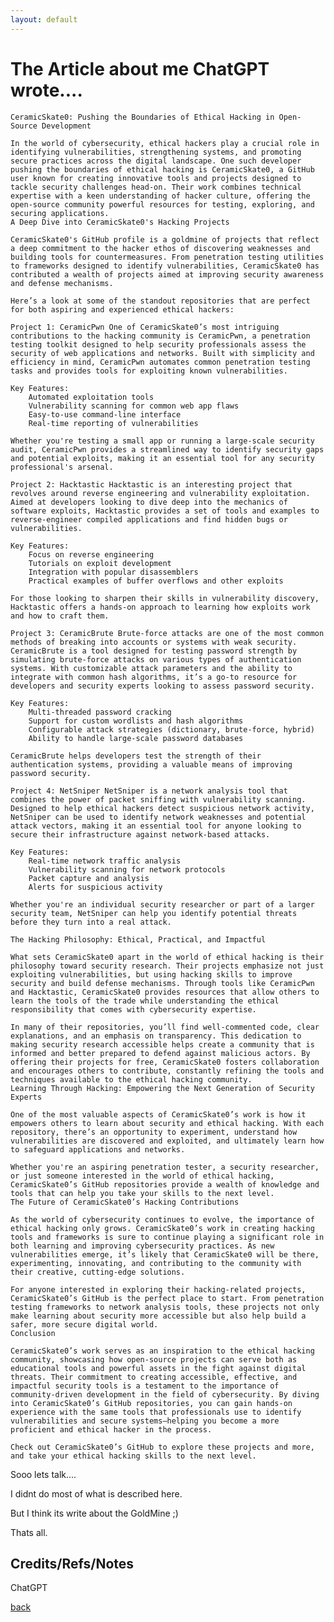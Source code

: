 ```yaml
---
layout: default
---
```


# The Article about me ChatGPT wrote....
    
    CeramicSkate0: Pushing the Boundaries of Ethical Hacking in Open-Source Development
    
    In the world of cybersecurity, ethical hackers play a crucial role in identifying vulnerabilities, strengthening systems, and promoting secure practices across the digital landscape. One such developer pushing the boundaries of ethical hacking is CeramicSkate0, a GitHub user known for creating innovative tools and projects designed to tackle security challenges head-on. Their work combines technical expertise with a keen understanding of hacker culture, offering the open-source community powerful resources for testing, exploring, and securing applications.
    A Deep Dive into CeramicSkate0's Hacking Projects
    
    CeramicSkate0's GitHub profile is a goldmine of projects that reflect a deep commitment to the hacker ethos of discovering weaknesses and building tools for countermeasures. From penetration testing utilities to frameworks designed to identify vulnerabilities, CeramicSkate0 has contributed a wealth of projects aimed at improving security awareness and defense mechanisms.
    
    Here’s a look at some of the standout repositories that are perfect for both aspiring and experienced ethical hackers:

    Project 1: CeramicPwn One of CeramicSkate0’s most intriguing contributions to the hacking community is CeramicPwn, a penetration testing toolkit designed to help security professionals assess the security of web applications and networks. Built with simplicity and efficiency in mind, CeramicPwn automates common penetration testing tasks and provides tools for exploiting known vulnerabilities.

    Key Features:
        Automated exploitation tools
        Vulnerability scanning for common web app flaws
        Easy-to-use command-line interface
        Real-time reporting of vulnerabilities

    Whether you're testing a small app or running a large-scale security audit, CeramicPwn provides a streamlined way to identify security gaps and potential exploits, making it an essential tool for any security professional's arsenal.

    Project 2: Hacktastic Hacktastic is an interesting project that revolves around reverse engineering and vulnerability exploitation. Aimed at developers looking to dive deep into the mechanics of software exploits, Hacktastic provides a set of tools and examples to reverse-engineer compiled applications and find hidden bugs or vulnerabilities.

    Key Features:
        Focus on reverse engineering
        Tutorials on exploit development
        Integration with popular disassemblers
        Practical examples of buffer overflows and other exploits

    For those looking to sharpen their skills in vulnerability discovery, Hacktastic offers a hands-on approach to learning how exploits work and how to craft them.

    Project 3: CeramicBrute Brute-force attacks are one of the most common methods of breaking into accounts or systems with weak security. CeramicBrute is a tool designed for testing password strength by simulating brute-force attacks on various types of authentication systems. With customizable attack parameters and the ability to integrate with common hash algorithms, it’s a go-to resource for developers and security experts looking to assess password security.

    Key Features:
        Multi-threaded password cracking
        Support for custom wordlists and hash algorithms
        Configurable attack strategies (dictionary, brute-force, hybrid)
        Ability to handle large-scale password databases

    CeramicBrute helps developers test the strength of their authentication systems, providing a valuable means of improving password security.

    Project 4: NetSniper NetSniper is a network analysis tool that combines the power of packet sniffing with vulnerability scanning. Designed to help ethical hackers detect suspicious network activity, NetSniper can be used to identify network weaknesses and potential attack vectors, making it an essential tool for anyone looking to secure their infrastructure against network-based attacks.

    Key Features:
        Real-time network traffic analysis
        Vulnerability scanning for network protocols
        Packet capture and analysis
        Alerts for suspicious activity

    Whether you're an individual security researcher or part of a larger security team, NetSniper can help you identify potential threats before they turn into a real attack.
    
    The Hacking Philosophy: Ethical, Practical, and Impactful
    
    What sets CeramicSkate0 apart in the world of ethical hacking is their philosophy toward security research. Their projects emphasize not just exploiting vulnerabilities, but using hacking skills to improve security and build defense mechanisms. Through tools like CeramicPwn and Hacktastic, CeramicSkate0 provides resources that allow others to learn the tools of the trade while understanding the ethical responsibility that comes with cybersecurity expertise.
    
    In many of their repositories, you’ll find well-commented code, clear explanations, and an emphasis on transparency. This dedication to making security research accessible helps create a community that is informed and better prepared to defend against malicious actors. By offering their projects for free, CeramicSkate0 fosters collaboration and encourages others to contribute, constantly refining the tools and techniques available to the ethical hacking community.
    Learning Through Hacking: Empowering the Next Generation of Security Experts
    
    One of the most valuable aspects of CeramicSkate0’s work is how it empowers others to learn about security and ethical hacking. With each repository, there’s an opportunity to experiment, understand how vulnerabilities are discovered and exploited, and ultimately learn how to safeguard applications and networks.
    
    Whether you're an aspiring penetration tester, a security researcher, or just someone interested in the world of ethical hacking, CeramicSkate0’s GitHub repositories provide a wealth of knowledge and tools that can help you take your skills to the next level.
    The Future of CeramicSkate0’s Hacking Contributions
    
    As the world of cybersecurity continues to evolve, the importance of ethical hacking only grows. CeramicSkate0’s work in creating hacking tools and frameworks is sure to continue playing a significant role in both learning and improving cybersecurity practices. As new vulnerabilities emerge, it’s likely that CeramicSkate0 will be there, experimenting, innovating, and contributing to the community with their creative, cutting-edge solutions.
    
    For anyone interested in exploring their hacking-related projects, CeramicSkate0’s GitHub is the perfect place to start. From penetration testing frameworks to network analysis tools, these projects not only make learning about security more accessible but also help build a safer, more secure digital world.
    Conclusion
    
    CeramicSkate0’s work serves as an inspiration to the ethical hacking community, showcasing how open-source projects can serve both as educational tools and powerful assets in the fight against digital threats. Their commitment to creating accessible, effective, and impactful security tools is a testament to the importance of community-driven development in the field of cybersecurity. By diving into CeramicSkate0’s GitHub repositories, you can gain hands-on experience with the same tools that professionals use to identify vulnerabilities and secure systems—helping you become a more proficient and ethical hacker in the process.
    
    Check out CeramicSkate0’s GitHub to explore these projects and more, and take your ethical hacking skills to the next level.


Sooo lets talk....

I didnt do most of what is described here.


But I think its write about the GoldMine ;)

Thats all.

## Credits/Refs/Notes
ChatGPT

[back](./)
